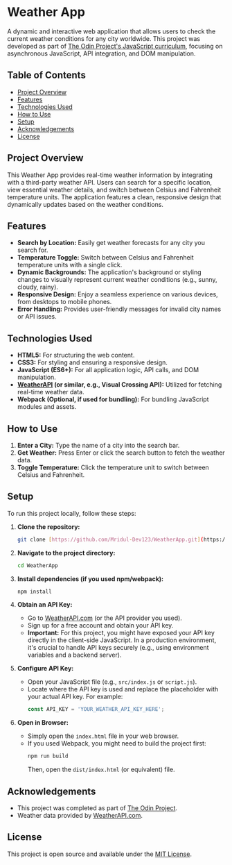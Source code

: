 # Weather App

A dynamic and interactive web application that allows users to check the current weather conditions for any city worldwide. This project was developed as part of [The Odin Project's JavaScript curriculum](https://www.theodinproject.com/lessons/node-path-javascript-weather-app), focusing on asynchronous JavaScript, API integration, and DOM manipulation.

## Table of Contents

- [Project Overview](#project-overview)
- [Features](#features)
- [Technologies Used](#technologies-used)
- [How to Use](#how-to-use)
- [Setup](#setup)
- [Acknowledgements](#acknowledgements)
- [License](#license)

## Project Overview

This Weather App provides real-time weather information by integrating with a third-party weather API. Users can search for a specific location, view essential weather details, and switch between Celsius and Fahrenheit temperature units. The application features a clean, responsive design that dynamically updates based on the weather conditions.

## Features

- **Search by Location:** Easily get weather forecasts for any city you search for.
- **Temperature Toggle:** Switch between Celsius and Fahrenheit temperature units with a single click.
- **Dynamic Backgrounds:** The application's background or styling changes to visually represent current weather conditions (e.g., sunny, cloudy, rainy).
- **Responsive Design:** Enjoy a seamless experience on various devices, from desktops to mobile phones.
- **Error Handling:** Provides user-friendly messages for invalid city names or API issues.

## Technologies Used

-   **HTML5:** For structuring the web content.
-   **CSS3:** For styling and ensuring a responsive design.
-   **JavaScript (ES6+):** For all application logic, API calls, and DOM manipulation.
-   **[WeatherAPI](https://www.weatherapi.com/) (or similar, e.g., Visual Crossing API):** Utilized for fetching real-time weather data.
-   **Webpack (Optional, if used for bundling):** For bundling JavaScript modules and assets.

## How to Use

1.  **Enter a City:** Type the name of a city into the search bar.
2.  **Get Weather:** Press Enter or click the search button to fetch the weather data.
3.  **Toggle Temperature:** Click the temperature unit to switch between Celsius and Fahrenheit.

## Setup

To run this project locally, follow these steps:

1.  **Clone the repository:**
    ```bash
    git clone [https://github.com/Mridul-Dev123/WeatherApp.git](https://github.com/Mridul-Dev123/WeatherApp.git)
    ```
2.  **Navigate to the project directory:**
    ```bash
    cd WeatherApp
    ```
3.  **Install dependencies (if you used npm/webpack):**
    ```bash
    npm install
    ```
4.  **Obtain an API Key:**
    -   Go to [WeatherAPI.com](https://www.weatherapi.com/) (or the API provider you used).
    -   Sign up for a free account and obtain your API key.
    -   **Important:** For this project, you might have exposed your API key directly in the client-side JavaScript. In a production environment, it's crucial to handle API keys securely (e.g., using environment variables and a backend server).

5.  **Configure API Key:**
    -   Open your JavaScript file (e.g., `src/index.js` or `script.js`).
    -   Locate where the API key is used and replace the placeholder with your actual API key. For example:
        ```javascript
        const API_KEY = 'YOUR_WEATHER_API_KEY_HERE';
        ```
6.  **Open in Browser:**
    -   Simply open the `index.html` file in your web browser.
    -   If you used Webpack, you might need to build the project first:
        ```bash
        npm run build
        ```
        Then, open the `dist/index.html` (or equivalent) file.

## Acknowledgements

-   This project was completed as part of [The Odin Project](https://www.theodinproject.com/).
-   Weather data provided by [WeatherAPI.com](https://www.weatherapi.com/).

## License

This project is open source and available under the [MIT License](LICENSE).
